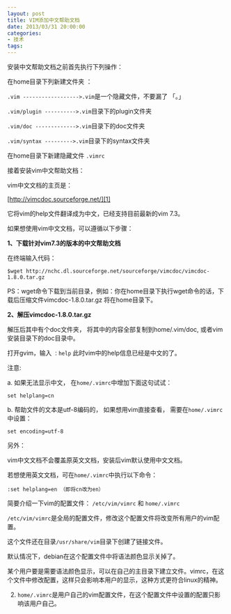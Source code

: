 ```yaml
---
layout: post
title: VIM添加中文帮助文档
date: 2013/03/31 20:00:00
categories:
- 技术
tags:
---
```


安装中文帮助文档之前首先执行下列操作：

在home目录下列新建文件夹  ：

`.vim ------------------>.vim`是一个隐藏文件，不要漏了 「。」

`.vim/plugin ---------->.vim`目录下的plugin文件夹

`.vim/doc ------------->.vim`目录下的doc文件夹

`.vim/syntax --------->.vim`目录下的syntax文件夹

在home目录下新建隐藏文件 `.vimrc`

接着安装vim中文帮助文档：

vim中文文档的主页是：

[http://vimcdoc.sourceforge.net/][1]

它将vim的help文件翻译成为中文，已经支持目前最新的vim 7.3。

如果想使用vim中文文档，可以遵循以下步骤：

**1、下载针对vim7.3的版本的中文帮助文档**

在终端输入代码：

```
$wget http://nchc.dl.sourceforge.net/sourceforge/vimcdoc/vimcdoc-1.8.0.tar.gz
```

PS：wget命令下载到当前目录，例如：你在home目录下执行wget命令的话，下载后压缩文件vimcdoc-1.8.0.tar.gz 将在home目录下。

**2、解压vimcdoc-1.8.0.tar.gz**

解压后其中有个doc文件夹， 将其中的内容全部复制到home/.vim/doc, 或者vim安装目录下的doc目录中。

打开gvim，输入 `：help`  此时vim中的help信息已经是中文的了。

注意:

a. 如果无法显示中文， 在`home/.vimrc`中增加下面这句试试：

```
set helplang=cn
```

b. 帮助文件的文本是utf-8编码的， 如果想用vim直接查看， 需要在`home/.vimrc`中设置：

```
set encoding=utf-8
```

另外：

vim中文文档不会覆盖原英文文档，安装后vim默认使用中文文档。

若想使用英文文档，可在`home/.vimrc`中执行以下命令：

`:set helplang=en （即将cn改为en）`

简要介绍一下vim的配置文件： `/etc/vim/vimrc` 和 `home/.vimrc`

`/etc/vim/vimrc`是全局的配置文件，修改这个配置文件将改变所有用户的vim配置。

这个文件还在目录`/usr/share/vim`目录下创建了链接文件。

默认情况下，debian在这个配置文件中将语法颜色显示关掉了。

某个用户要是需要语法颜色显示，可以在自己的主目录下建立文件。vimrc，在这个文件中修改配置，这样只会影响本用户的显示，这种方式更符合linux的精神。

2. `home/.vimrc`是用户自己的vim配置文件，在这个配置文件中设置的配置只影响该用户自己。

 [1]: http://vimcdoc.sourceforge.net/


